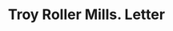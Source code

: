 ---
doi: 10.7916/D8WD5BP7
date_other: '1902'
date_other_textual: '1902'
form: correspondence
genre:
- Letters (correspondence)
name:
- Troy Roller Mills
object_in_context_url: https://biggert.cul.columbia.edu/items/view/ave_biggert_01567
subject_hierarchical_geographic:
- Troy, Tennessee, United States
subject_name:
- Troy Roller Mills
title: Troy Roller Mills. Letter
sort_title: Troy Roller Mills. Letter
call_number: ave_biggert_01567
coordinates:
- 36.340833333333336,-89.15666666666667
pid: ave_biggert_01567
identifiers: ave_biggert_01567
canvas_id: ldpd:396828
permalink: "/items/ave_biggert_01567/"
layout: iiif-image-page
---